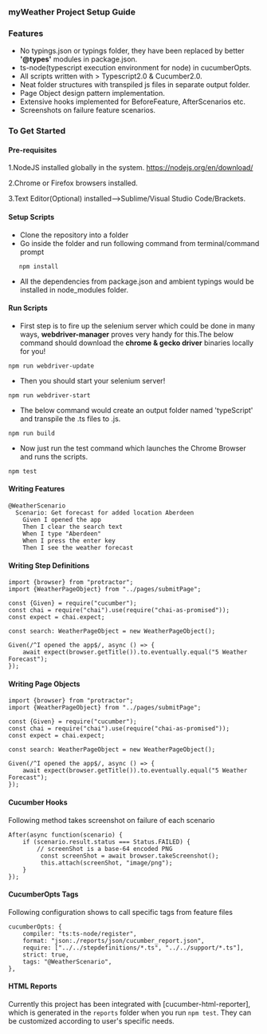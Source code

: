 


### myWeather Project Setup Guide   

### Features
* No typings.json or typings folder, they have been replaced by better **'@types'** modules in package.json.
* ts-node(typescript execution environment for node) in cucumberOpts. 
* All scripts written with > Typescript2.0 & Cucumber2.0.
* Neat folder structures with transpiled js files in separate output folder.
* Page Object design pattern implementation.
* Extensive hooks implemented for BeforeFeature, AfterScenarios etc.
* Screenshots on failure feature scenarios.


### To Get Started

#### Pre-requisites
1.NodeJS installed globally in the system.
https://nodejs.org/en/download/

2.Chrome or Firefox browsers installed.

3.Text Editor(Optional) installed-->Sublime/Visual Studio Code/Brackets.

#### Setup Scripts
* Clone the repository into a folder
* Go inside the folder and run following command from terminal/command prompt
```
   npm install 
```
* All the dependencies from package.json and ambient typings would be installed in node_modules folder.

#### Run Scripts

* First step is to fire up the selenium server which could be done in many ways,  **webdriver-manager** proves very handy for this.The below command should download the **chrome & gecko driver** binaries locally for you!

```
npm run webdriver-update
``` 

* Then you should start your selenium server!
```
npm run webdriver-start
```

* The below command would create an output folder named 'typeScript' and transpile the .ts files to .js.
```
npm run build
```

* Now just run the test command which launches the Chrome Browser and runs the scripts.
```
npm test
```

#### Writing Features
```
@WeatherScenario
  Scenario: Get forecast for added location Aberdeen
    Given I opened the app
    Then I clear the search text
    When I type "Aberdeen"
    When I press the enter key
    Then I see the weather forecast
```
#### Writing Step Definitions
    
```
import {browser} from "protractor";
import {WeatherPageObject} from "../pages/submitPage";

const {Given} = require("cucumber");
const chai = require("chai").use(require("chai-as-promised"));
const expect = chai.expect;

const search: WeatherPageObject = new WeatherPageObject();

Given(/^I opened the app$/, async () => {
    await expect(browser.getTitle()).to.eventually.equal("5 Weather Forecast");
});

```

#### Writing Page Objects
```
import {browser} from "protractor";
import {WeatherPageObject} from "../pages/submitPage";

const {Given} = require("cucumber");
const chai = require("chai").use(require("chai-as-promised"));
const expect = chai.expect;

const search: WeatherPageObject = new WeatherPageObject();

Given(/^I opened the app$/, async () => {
    await expect(browser.getTitle()).to.eventually.equal("5 Weather Forecast");
});

```
#### Cucumber Hooks
Following method takes screenshot on failure of each scenario
```
After(async function(scenario) {
    if (scenario.result.status === Status.FAILED) {
        // screenShot is a base-64 encoded PNG
         const screenShot = await browser.takeScreenshot();
         this.attach(screenShot, "image/png");
    }
});
```
#### CucumberOpts Tags
Following configuration shows to call specific tags from feature files
```
cucumberOpts: {
    compiler: "ts:ts-node/register",
    format: "json:./reports/json/cucumber_report.json",
    require: ["../../stepdefinitions/*.ts", "../../support/*.ts"],
    strict: true,
    tags: "@WeatherScenario",
},
```
#### HTML Reports
Currently this project has been integrated with [cucumber-html-reporter], which is generated in the `reports` folder when you run `npm test`.
They can be customized according to user's specific needs.



